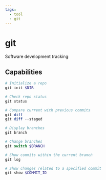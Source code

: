 ```yaml
---
tags:
  - tool
  - git
---
```

# git

Software development tracking

## Capabilities

```powershell
# Initialize a repo
git init $DIR

# Check repo status
git status

# Compare current with previous commits
git diff
git diff --staged

# Display branches
git branch

# Change branches
git switch $BRANCH

# Show commits within the current branch
git log

# Show changes related to a specified commit
git show $COMMIT_ID
```
